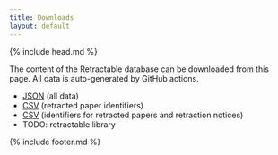 ```yaml
---
title: Downloads
layout: default
---
```


{% include head.md %}

The content of the Retractable database can be downloaded from this page. All data is auto-generated by GitHub actions.

- [JSON](https://raw.githubusercontent.com/jmillanacosta/retractable/main/data/retractable.json) (all data)
- [CSV](https://raw.githubusercontent.com/jmillanacosta/retractable/main/data/ids.csv) (retracted paper identifiers)
- [CSV](https://raw.githubusercontent.com/jmillanacosta/retractable/main/data/IDPMCID.csv) (identifiers for retracted papers and retraction notices)
- TODO: retractable library

{% include footer.md %}
